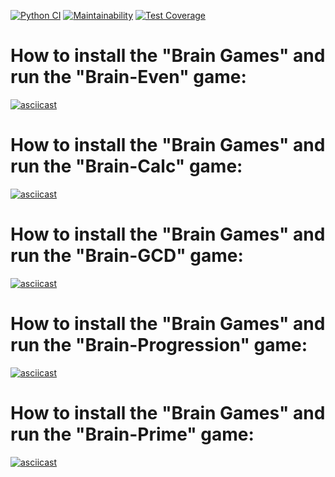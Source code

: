 [![Python CI](https://github.com/agmrv/python-project-lvl1/workflows/Python%20CI/badge.svg)](https://github.com/agmrv/python-project-lvl1/actions)
[![Maintainability](https://api.codeclimate.com/v1/badges/a99a88d28ad37a79dbf6/maintainability)](https://codeclimate.com/github/codeclimate/codeclimate/maintainability)
[![Test Coverage](https://api.codeclimate.com/v1/badges/a99a88d28ad37a79dbf6/test_coverage)](https://codeclimate.com/github/codeclimate/codeclimate/test_coverage)

# How to install the "Brain Games" and run the "Brain-Even" game:
[![asciicast](https://asciinema.org/a/Vpqpuybx8aBbJFYc1YljEGiCN.svg)](https://asciinema.org/a/Vpqpuybx8aBbJFYc1YljEGiCN)
# How to install the "Brain Games" and run the "Brain-Calc" game:
[![asciicast](https://asciinema.org/a/Jj4QIPl11QiKxqwwVKsEuU3KO.svg)](https://asciinema.org/a/Jj4QIPl11QiKxqwwVKsEuU3KO)
# How to install the "Brain Games" and run the "Brain-GCD" game:
[![asciicast](https://asciinema.org/a/7Mqm9jxTYIABXRmChgZsvHu6p.svg)](https://asciinema.org/a/7Mqm9jxTYIABXRmChgZsvHu6p)
# How to install the "Brain Games" and run the "Brain-Progression" game:
[![asciicast](https://asciinema.org/a/TttvIucfG7cAlso6o1txDMFBF.svg)](https://asciinema.org/a/TttvIucfG7cAlso6o1txDMFBF)
# How to install the "Brain Games" and run the "Brain-Prime" game:
[![asciicast](https://asciinema.org/a/0mltNNh1CQRbAfN8oCjPzwmyO.svg)](https://asciinema.org/a/0mltNNh1CQRbAfN8oCjPzwmyO)
